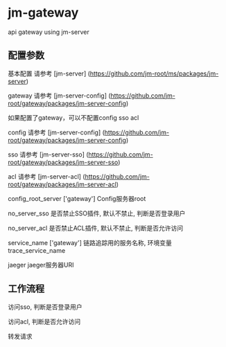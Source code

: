 # jm-gateway

api gateway using jm-server

## 配置参数

基本配置 请参考 [jm-server] (https://github.com/jm-root/ms/packages/jm-server)

gateway 请参考 [jm-server-config] (https://github.com/jm-root/gateway/packages/jm-server-config)

如果配置了gateway，可以不配置config sso acl

config 请参考 [jm-server-config] (https://github.com/jm-root/gateway/packages/jm-server-config)

sso 请参考 [jm-server-sso] (https://github.com/jm-root/gateway/packages/jm-server-sso)

acl 请参考 [jm-server-acl] (https://github.com/jm-root/gateway/packages/jm-server-acl)

config_root_server ['gateway'] Config服务器root

no_server_sso 是否禁止SSO插件, 默认不禁止, 判断是否登录用户

no_server_acl 是否禁止ACL插件, 默认不禁止, 判断是否允许访问

service_name ['gateway'] 链路追踪用的服务名称, 环境变量 trace_service_name 

jaeger jaeger服务器URI

## 工作流程

访问sso, 判断是否登录用户

访问acl, 判断是否允许访问

转发请求
